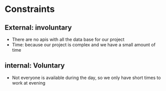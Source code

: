 # Constraints

## External: involuntary

- There are no apis with all the data base for our project
- Time: because our project is complex and we have a small amount of time

## internal: Voluntary

- Not everyone is available during the day, so we only have short times to work at evening

